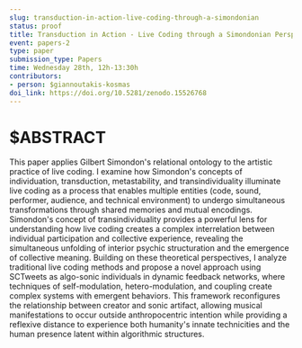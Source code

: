 ```yaml
---
slug: transduction-in-action-live-coding-through-a-simondonian
status: proof
title: Transduction in Action - Live Coding through a Simondonian Perspective
event: papers-2
type: paper
submission_type: Papers
time: Wednesday 28th, 12h-13:30h
contributors:
- person: $giannoutakis-kosmas
doi_link: https://doi.org/10.5281/zenodo.15526768
---
```


# $ABSTRACT

This paper applies Gilbert Simondon's relational ontology to the artistic practice of live coding. I examine how Simondon's concepts of individuation, transduction, metastability, and transindividuality illuminate live coding as a process that enables multiple entities (code, sound, performer, audience, and technical environment) to undergo simultaneous transformations through shared memories and mutual encodings. Simondon's concept of transindividuality provides a powerful lens for understanding how live coding creates a complex interrelation between individual participation and collective experience, revealing the simultaneous unfolding of interior psychic structuration and the emergence of collective meaning. Building on these theoretical perspectives, I analyze traditional live coding methods and propose a novel approach using SCTweets as algo-sonic individuals in dynamic feedback networks, where techniques of self-modulation, hetero-modulation, and coupling create complex systems with emergent behaviors. This framework reconfigures the relationship between creator and sonic artifact, allowing musical manifestations to occur outside anthropocentric intention while providing a reflexive distance to experience both humanity's innate technicities and the human presence latent within algorithmic structures.

